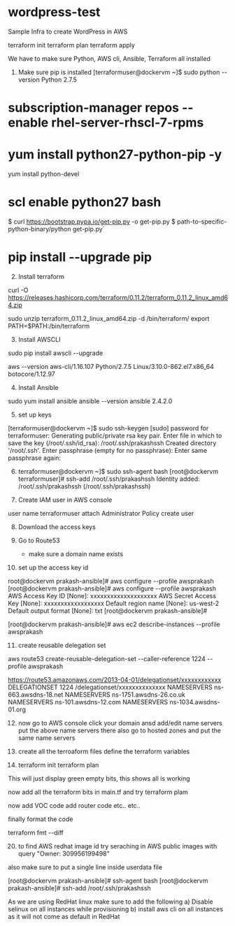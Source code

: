 # wordpress-test
Sample Infra to create WordPress in AWS


terraform init
terraform plan
terraform apply

We have to make sure Python, AWS cli, Ansible, Terraform all installed

1) Make sure pip is installed
[terraformuser@dockervm ~]$ sudo python --version
Python 2.7.5

# subscription-manager repos --enable rhel-server-rhscl-7-rpms
# yum install python27-python-pip -y
yum install python-devel
# scl enable python27 bash
$ curl https://bootstrap.pypa.io/get-pip.py -o get-pip.py
$ path-to-specific-python-binary/python get-pip.py`
# pip install --upgrade pip

2) Install terraform

curl -O https://releases.hashicorp.com/terraform/0.11.2/terraform_0.11.2_linux_amd64.zip

sudo unzip terraform_0.11.2_linux_amd64.zip -d /bin/terraform/
export PATH=$PATH:/bin/terraform

3) Install AWSCLI

sudo pip install awscli --upgrade

aws --version
aws-cli/1.16.107 Python/2.7.5 Linux/3.10.0-862.el7.x86_64 botocore/1.12.97

4) Install Ansible

sudo yum install ansible
ansible --version
ansible 2.4.2.0

5) set up keys

[terraformuser@dockervm ~]$ sudo ssh-keygen
[sudo] password for terraformuser: 
Generating public/private rsa key pair.
Enter file in which to save the key (/root/.ssh/id_rsa): /root/.ssh/prakashssh
Created directory '/root/.ssh'.
Enter passphrase (empty for no passphrase): 
Enter same passphrase again: 

6) terraformuser@dockervm ~]$ sudo ssh-agent bash
[root@dockervm terraformuser]# ssh-add /root/.ssh/prakashssh
Identity added: /root/.ssh/prakashssh (/root/.ssh/prakashssh)

7) Create IAM user in AWS console

user name terraformuser
attach Administrator Policy
create user

8) Download the access keys

9) Go to Route53 
   - make sure a domain name exists

10) set up the access key id

root@dockervm prakash-ansible]# aws configure --profile awsprakash
[root@dockervm prakash-ansible]# aws configure --profile awsprakash
AWS Access Key ID [None]: xxxxxxxxxxxxxxxxxxxx
AWS Secret Access Key [None]: xxxxxxxxxxxxxxxxxx
Default region name [None]: us-west-2
Default output format [None]: txt
[root@dockervm prakash-ansible]# 

[root@dockervm prakash-ansible]# aws ec2 describe-instances --profile awsprakash


11) create reusable delegation set

aws route53 create-reusable-delegation-set --caller-reference 1224 --profile awsprakash

https://route53.amazonaws.com/2013-04-01/delegationset/xxxxxxxxxxxx
DELEGATIONSET	1224	/delegationset/xxxxxxxxxxxxxx
NAMESERVERS	ns-663.awsdns-18.net
NAMESERVERS	ns-1751.awsdns-26.co.uk
NAMESERVERS	ns-101.awsdns-12.com
NAMESERVERS	ns-1034.awsdns-01.org


12) now go to AWS console click your domain ansd add/edit name servers
put the above name servers there
also go to hosted zones and put the same name servers

13) create all the terroaform files
define the terraform variables

14) terraform init
terraform plan

This will just display green empty bits, this shows all is working

now add all the terraform bits in main.tf
and try terraform plam

now add VOC code
add router code
etc..
etc..

finally format the code

terraform fmt --diff


20) to find AWS redhat image id
try seraching in AWS public images with query
"Owner: 309956199498"

also make sure to put a single line inside userdata file

[root@dockervm prakash-ansible]# ssh-agent bash
[root@dockervm prakash-ansible]# ssh-add /root/.ssh/prakashssh

As we are using RedHat linux make sure to add the following
a) Disable selinux on all instances while provisioning
b) install aws cli on all instances as it will not come as default in RedHat

